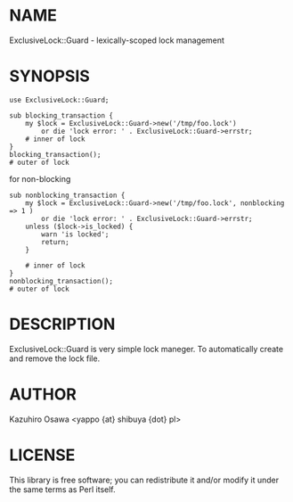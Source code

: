 # NAME

ExclusiveLock::Guard - lexically-scoped lock management

# SYNOPSIS

    use ExclusiveLock::Guard;

    sub blocking_transaction {
        my $lock = ExclusiveLock::Guard->new('/tmp/foo.lock')
            or die 'lock error: ' . ExclusiveLock::Guard->errstr;
        # inner of lock
    }
    blocking_transaction();
    # outer of lock

for non-blocking

    sub nonblocking_transaction {
        my $lock = ExclusiveLock::Guard->new('/tmp/foo.lock', nonblocking => 1 )
            or die 'lock error: ' . ExclusiveLock::Guard->errstr;
        unless ($lock->is_locked) {
            warn 'is locked';
            return;
        }

        # inner of lock
    }
    nonblocking_transaction();
    # outer of lock

# DESCRIPTION

ExclusiveLock::Guard is very simple lock maneger.
To automatically create and remove the lock file.

# AUTHOR

Kazuhiro Osawa <yappo {at} shibuya {dot} pl>

# LICENSE

This library is free software; you can redistribute it and/or modify
it under the same terms as Perl itself.
